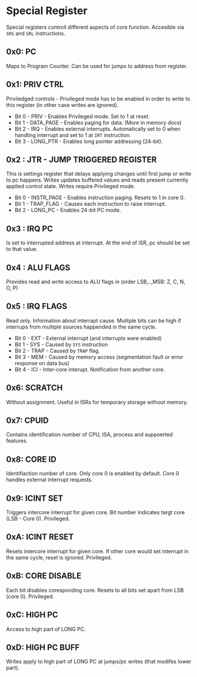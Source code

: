# Special Register

Special registers controll different aspects of core function. Accesible via `SRS` and `SRL` instructions.

## 0x0: PC

Maps to Program Counter. Can be used for jumps to address from register.

## 0x1: PRIV CTRL

Priviledged controls - Privileged mode has to be enabled in order to write to this register (in other case writes are ignored).

* Bit 0 - PRIV - Enables Privileged mode. Set to 1 at reset.
* Bit 1 - DATA_PAGE - Enables paging for data. (More in memory docs)
* Bit 2 - IRQ - Enables external interrupts. Automatically set to 0 when handling interrupt and set to 1 at `IRT` instruction.
* Bit 3 - LONG_PTR - Enables long pointer addressing (24-bit).

## 0x2 : JTR - JUMP TRIGGERED REGISTER

This is settings register that delays applying changes until first jump or write to pc happens.
Writes updates buffered values and reads present currently applied control state. Writes require Privileged mode.

* Bit 0 - INSTR_PAGE - Enables instruction paging. Resets to 1 in core 0.
* Bit 1 - TRAP_FLAG - Causes each instruction to raise interrupt.
* Bit 2 - LONG_PC - Enables 24-bit PC mode.

## 0x3 : IRQ PC

Is set to interrupted address at interrupt. At the end of ISR, pc should be set to that value.

## 0x4 : ALU FLAGS

Provides read and write access to ALU flags in (order LSB,..,MSB: Z, C, N, O, P)

## 0x5 : IRQ FLAGS

Read only. Information about interrapt cause. Mulitple bits can be high if interrups from multiple sources
happended in the same cycle.

* Bit 0 - EXT - External interrupt (and interrupts were enabled)
* Bit 1 - SYS - Caused by `SYS` instruction
* Bit 2 - TRAP - Caused by `TRAP` flag.
* Bit 3 - MEM - Caused by memory access (segmentation fault or error response on data bus)
* Bit 4 - ICI - Inter-core interupt. Notification from another core.

## 0x6: SCRATCH

Without assignment. Useful in ISRs for temporary storage without memory.

## 0x7: CPUID

Contains identification number of CPU, ISA, process and suppoerted features.

## 0x8: CORE ID

Identifiaction number of core. Only core 0 is enabled by default. Core 0 handles external interrupt requests.

## 0x9: ICINT SET

Triggers intercore interrupt for given core. Bit number indicates targt core (LSB - Core 0). Privileged.

## 0xA: ICINT RESET

Resets intercore interrupt for given core. If other core would set interrupt in the same cycle, reset is ignored. Privileged.

## 0xB: CORE DISABLE

Each bit disables coresponding core. Resets to all bits set apart from LSB (core 0). Privileged.

## 0xC: HIGH PC

Access to high part of LONG PC.

## 0xD: HIGH PC BUFF

Writes apply to high part of LONG PC at jumps/pc writes (that modifes lower part).
